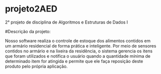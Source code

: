 # projeto2AED
2° projeto de disciplina de Algoritmos e Estruturas de Dados I

#Descrição da projeto:

Nosso software realiza o controle de estoque dos alimentos contidos em um armário residencial de forma prática e inteligente. Por meio de sensores contidos no armário e na lixeira da residência, o sistema gerencia os itens que foram utilizados e notifica o usuário quando a quantidade mínima de determinado item for atingida e permite que ele faça reposição deste produto pelo própria aplicação.
